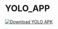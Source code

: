 # YOLO_APP

[![Download YOLO APK](https://img.shields.io/badge/Download-YOLO–APK-blue)](https://github.com/Arghya-Bose/YOLO_APP/releases/download/v1.0.0/YOLO.apk)
